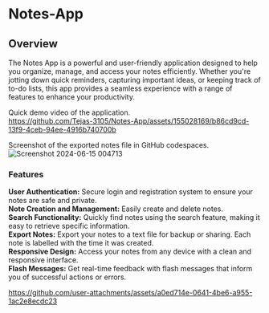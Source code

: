 # Notes-App  
## Overview
The Notes App is a powerful and user-friendly application designed to help you organize, manage, and access your notes efficiently. Whether you're jotting down quick reminders, capturing important ideas, or keeping track of to-do lists, this app provides a seamless experience with a range of features to enhance your productivity.   

Quick demo video of the application.  
https://github.com/Tejas-3105/Notes-App/assets/155028169/b86cd9cd-13f9-4ceb-94ee-4916b740700b  

Screenshot of the exported notes file in GitHub codespaces.  
![Screenshot 2024-06-15 004713](https://github.com/Tejas-3105/Notes-App/assets/155028169/b2d7b48e-2f63-4ba2-87e0-0effdff4e6fe)  

### Features  
**User Authentication:** Secure login and registration system to ensure your notes are safe and private.  
**Note Creation and Management:** Easily create and delete notes.   
**Search Functionality:** Quickly find notes using the search feature, making it easy to retrieve specific information.   
**Export Notes:** Export your notes to a text file for backup or sharing. Each note is labelled with the time it was created.   
**Responsive Design:** Access your notes from any device with a clean and responsive interface.   
**Flash Messages:** Get real-time feedback with flash messages that inform you of successful actions or errors.   


https://github.com/user-attachments/assets/a0ed714e-0641-4be6-a955-1ac2e8ecdc23


